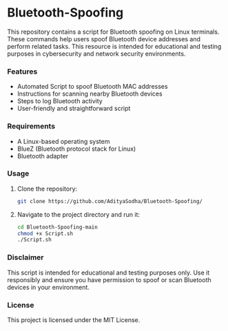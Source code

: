 # Bluetooth-Spoofing
This repository contains a script for Bluetooth spoofing on Linux terminals. These commands help users spoof Bluetooth device addresses and perform related tasks. This resource is intended for educational and testing purposes in cybersecurity and network security environments.

### Features

- Automated Script to spoof Bluetooth MAC addresses
- Instructions for scanning nearby Bluetooth devices
- Steps to log Bluetooth activity
- User-friendly and straightforward script

### Requirements

- A Linux-based operating system
- BlueZ (Bluetooth protocol stack for Linux)
- Bluetooth adapter

### Usage

1. Clone the repository:
   ```bash
   git clone https://github.com/AdityaSodha/Bluetooth-Spoofing/
   ```
2. Navigate to the project directory and run it:
   ```bash
   cd Bluetooth-Spoofing-main
   chmod +x Script.sh
   ./Script.sh
   ```

### Disclaimer
This script is intended for educational and testing purposes only. Use it responsibly and ensure you have permission to spoof or scan Bluetooth devices in your environment.

### License

This project is licensed under the MIT License.
